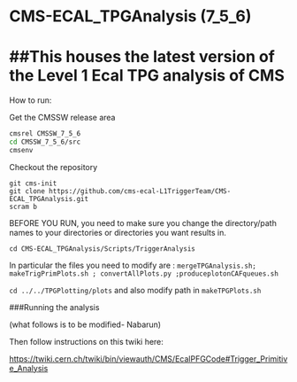 # CMS-ECAL_TPGAnalysis (7_5_6)

##This houses the latest version of the Level 1 Ecal TPG analysis of CMS
======================================================================
How to run:

Get the CMSSW release area
```bash
cmsrel CMSSW_7_5_6
cd CMSSW_7_5_6/src
cmsenv
```

Checkout the repository
```
git cms-init
git clone https://github.com/cms-ecal-L1TriggerTeam/CMS-ECAL_TPGAnalysis.git
scram b
``` 


BEFORE YOU RUN, you need to make sure you change the directory/path names to your directories or directories you want results in.

 `cd CMS-ECAL_TPGAnalysis/Scripts/TriggerAnalysis`

In particular the files you need to modify are : `mergeTPGAnalysis.sh; makeTrigPrimPlots.sh ; convertAllPlots.py ;produceplotonCAFqueues.sh `

  `cd ../../TPGPlotting/plots` and also modify path in `makeTPGPlots.sh`
  
  
  ###Running the analysis
  

(what follows is to be modified- Nabarun)
       
Then follow instructions on this twiki here:

https://twiki.cern.ch/twiki/bin/viewauth/CMS/EcalPFGCode#Trigger_Primitive_Analysis

